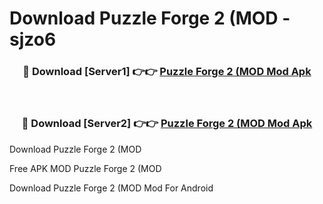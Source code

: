 # Download Puzzle Forge 2 (MOD - sjzo6



<div align="center">
<h3>🔴 Download [Server1] 👉👉 <a href="https://momento.my/?title=Puzzle_Forge_2_(MOD">Puzzle Forge 2 (MOD Mod Apk</a></h3><br>

<h3>🔴 Download [Server2] 👉👉 <a href="https://momento.my/?title=Puzzle_Forge_2_(MOD">Puzzle Forge 2 (MOD Mod Apk</a></h3>
</div>



Download Puzzle Forge 2 (MOD 

Free APK MOD Puzzle Forge 2 (MOD 

Download Puzzle Forge 2 (MOD Mod For Android
